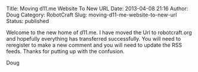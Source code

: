 Title: Moving d11.me Website To New URL
Date: 2013-04-08 21:16
Author: Doug
Category: RobotCraft
Slug: moving-d11-me-website-to-new-url
Status: published

Welcome to the new home of d11.me. I have moved the Url to robotcraft.org and hopefully everything has transferred successfully. You will need to reregister to make a new comment and you will need to update the RSS feeds. Thanks for putting up with the confusion.

Doug
